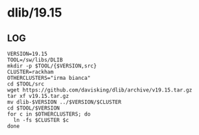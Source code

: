 dlib/19.15
==========

LOG
---

    VERSION=19.15
    TOOL=/sw/libs/DLIB
    mkdir -p $TOOL/{$VERSION,src}
    CLUSTER=rackham
    OTHERCLUSTERS="irma bianca"
    cd $TOOL/src
    wget https://github.com/davisking/dlib/archive/v19.15.tar.gz
    tar xf v19.15.tar.gz
    mv dlib-$VERSION ../$VERSION/$CLUSTER
    cd $TOOL/$VERSION
    for c in $OTHERCLUSTERS; do
      ln -fs $CLUSTER $c
    done
